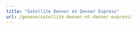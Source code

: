 ```yaml
---
title: "Satellite Denner et Denner Express"
url: /geneve/satellite-denner-et-denner-express/
---
```

